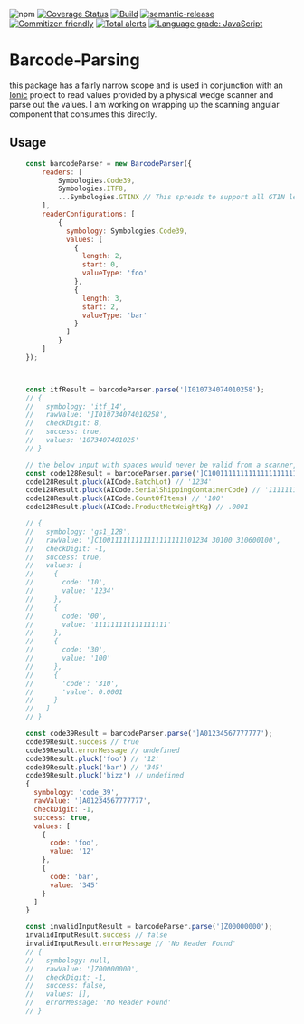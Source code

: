 ![npm](https://img.shields.io/npm/v/barcode-parser)
[![Coverage Status](https://coveralls.io/repos/github/stonelasley/barcode-parsing/badge.svg?branch=master)](https://coveralls.io/github/stonelasley/barcode-parsing?branch=master)
[![Build](https://github.com/stonelasley/barcode-parsing/actions/workflows/test-release.yml/badge.svg)](https://github.com/stonelasley/barcode-parsing/actions/workflows/test-release.yml)
[![semantic-release](https://img.shields.io/badge/%20%20%F0%9F%93%A6%F0%9F%9A%80-semantic--release-e10079.svg)](https://github.com/semantic-release/semantic-release)
[![Commitizen friendly](https://img.shields.io/badge/commitizen-friendly-brightgreen.svg)](http://commitizen.github.io/cz-cli/)
[![Total alerts](https://img.shields.io/lgtm/alerts/g/stonelasley/barcode-parsing.svg?logo=lgtm&logoWidth=18)](https://lgtm.com/projects/g/stonelasley/barcode-parsing/alerts/)
[![Language grade: JavaScript](https://img.shields.io/lgtm/grade/javascript/g/stonelasley/barcode-parsing.svg?logo=lgtm&logoWidth=18)](https://lgtm.com/projects/g/stonelasley/barcode-parsing/context:javascript)



# Barcode-Parsing

this package has a fairly narrow scope and is used in conjunction with an [Ionic](https://ionicframework.com/) project to read values provided by a physical wedge scanner and parse out the values. I am working on wrapping up the scanning angular component that consumes this directly. 


## Usage
```javascript
    const barcodeParser = new BarcodeParser({
        readers: [
            Symbologies.Code39,
            Symbologies.ITF8,
            ...Symbologies.GTINX // This spreads to support all GTIN lengths 8-14
        ],
        readerConfigurations: [
            {
              symbology: Symbologies.Code39,
              values: [
                {
                  length: 2,
                  start: 0,
                  valueType: 'foo'
                },
                {
                  length: 3,
                  start: 2,
                  valueType: 'bar'
                }
              ]
            }
        ]
    });



    const itfResult = barcodeParser.parse(']I010734074010258');
    // {
    //   symbology: 'itf_14',
    //   rawValue: ']I010734074010258',
    //   checkDigit: 8,
    //   success: true,
    //   values: '1073407401025'
    // }

    // the below input with spaces would never be valid from a scanner, the spaces would instead be an invisible [group seperator](http://www.theasciicode.com.ar/ascii-control-characters/group-separator-ascii-code-29.html). This library replaces the GS character with a space before parsing so it works for both illustrative purposes and testing. 
    const code128Result = barcodeParser.parse(']C100111111111111111111101234 30100 310600100');
    code128Result.pluck(AICode.BatchLot) // '1234'
    code128Result.pluck(AICode.SerialShippingContainerCode) // '111111111111111111'
    code128Result.pluck(AICode.CountOfItems) // '100'
    code128Result.pluck(AICode.ProductNetWeightKg) // .0001

    // {
    //   symbology: 'gs1_128',
    //   rawValue: ']C100111111111111111111101234 30100 310600100',
    //   checkDigit: -1,
    //   success: true,
    //   values: [
    //     {
    //       code: '10',
    //       value: '1234'
    //     },
    //     {
    //       code: '00',
    //       value: '111111111111111111'
    //     },
    //     {
    //       code: '30',
    //       value: '100'
    //     },
    //     {
    //       'code': '310',
    //       'value': 0.0001
    //     }
    //   ]
    // }  

    const code39Result = barcodeParser.parse(']A01234567777777');
    code39Result.success // true
    code39Result.errorMessage // undefined
    code39Result.pluck('foo') // '12'
    code39Result.pluck('bar') // '345'
    code39Result.pluck('bizz') // undefined
    {
      symbology: 'code_39',
      rawValue: ']A01234567777777',
      checkDigit: -1,
      success: true,
      values: [
        {
          code: 'foo',
          value: '12'
        },
        {
          code: 'bar',
          value: '345'
        }
      ]
    }

    const invalidInputResult = barcodeParser.parse(']Z00000000');
    invalidInputResult.success // false
    invalidInputResult.errorMessage // 'No Reader Found'
    // {
    //   symbology: null,
    //   rawValue: ']Z00000000',
    //   checkDigit: -1,
    //   success: false,
    //   values: [],
    //   errorMessage: 'No Reader Found'
    // }
```
